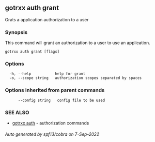 ## gotrxx auth grant

Grats a application authorization to a user

### Synopsis

This command will grant an authorization to a user to use an application.

```
gotrxx auth grant [flags]
```

### Options

```
  -h, --help           help for grant
  -o, --scope string   authorization scopes separated by spaces
```

### Options inherited from parent commands

```
      --config string   config file to be used
```

### SEE ALSO

* [gotrxx auth](gotrxx_auth.md)	 - authorization commands

###### Auto generated by spf13/cobra on 7-Sep-2022
